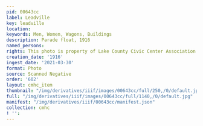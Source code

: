 ```yaml
---
pid: 00643cc
label: Leadville
key: leadville
location: 
keywords: Men, Women, Wagons, Buildings
description: Parade float, 1916
named_persons: 
rights: This photo is property of Lake County Civic Center Association.
creation_date: '1916'
ingest_date: '2021-03-30'
format: Photo
source: Scanned Negative
order: '602'
layout: cmhc_item
thumbnail: "/img/derivatives/iiif/images/00643cc/full/250,/0/default.jpg"
full: "/img/derivatives/iiif/images/00643cc/full/1140,/0/default.jpg"
manifest: "/img/derivatives/iiif/00643cc/manifest.json"
collection: cmhc
! '': 
---
```


